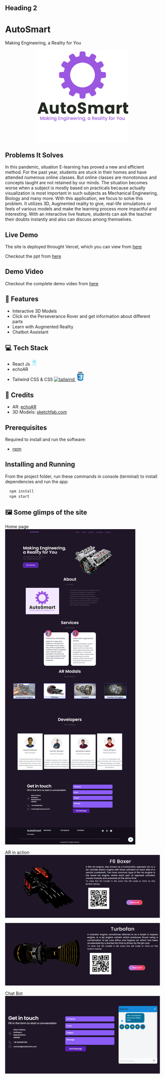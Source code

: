 ## Heading 2
# AutoSmart

Making Engineering, a Reality for You

<p align="center">
<a href="#"><img width="300px" height="300px" align="center" src="https://github.com/Madmaxcoder2612/AutoSmart/blob/main/ReadmeImg/logo.png" height="175px"/></a>
</p>

    
## Problems It Solves

In this pandemic, situation E-learning has proved a new and efficient method. For the past year, students are stuck in their homes and have attended numerous online classes. But online classes are monotonous and concepts taught are not retained by our minds. The situation becomes worse when a subject is mostly based on practicals because actually visualization is most important in such subjects as Mechanical Engineering, Biology and many more. With this application, we focus to solve this problem. It utilizes 3D, Augmented reality to give, real-life simulations or feels of various models and make the learning process more impactful and interesting. With an interactive live feature, students can ask the teacher their doubts instantly and also can discuss among themselves.

  
## Live Demo

The site is deployed throught Vercel, which you can view from  [here](https://auto-smart.vercel.app/)

 Checkout the ppt from [here](https://www.canva.com/design/DAEqRBxYhNQ/2YENaqmc5UE2O6MC_OkBIg/view?utm_content=DAEqRBxYhNQ&utm_campaign=designshare&utm_medium=link&utm_source=sharebutton) 

 ## Demo Video

Checkout the complete demo video from [here](https://www.youtube.com/watch?v=c5fvJ61qoaU)

 
## 🚀 Features

- Interactive 3D Models
- Click on the Perseverance Rover and get information about different parts
- Learn with Augmented Reality
- Chatbot Assistant
  
## 💻 Tech Stack

- React Js <a href="https://reactjs.org/" target="_blank"> <img src="https://raw.githubusercontent.com/devicons/devicon/master/icons/react/react-original-wordmark.svg" alt="react" width="20" height="20"/> </a>
- echoAR
- Tailwind CSS & CSS <a href="https://tailwindcss.com/" target="_blank"> <img src="https://www.vectorlogo.zone/logos/tailwindcss/tailwindcss-icon.svg" alt="tailwind" width="30" height="30"/> </a> <a href="https://www.w3schools.com/css/" target="_blank"> <img src="https://raw.githubusercontent.com/devicons/devicon/master/icons/css3/css3-original-wordmark.svg" alt="css3" width="30" height="30"/> </a>

## 🤝 Credits

- AR: [echoAR](https://www.echoar.xyz/)
- 3D Models: [sketchfab.com](https://sketchfab.com/)

## Prerequisites

Required to install and run the software:
- [npm](https://docs.npmjs.com/getting-started)


## Installing and Running

From the project folder, run these commands in console (terminal) to install dependencies and run the app:

```bash
  npm install
  npm start
```

  
## 🖼️ Some glimps of the site

Home page
![App Screenshot](https://github.com/Madmaxcoder2612/AutoSmart/blob/main/ReadmeImg/Home.png)

AR in action
![App Screenshot](https://github.com/Madmaxcoder2612/AutoSmart/blob/main/ReadmeImg/F6%20Boxer.png)

![App Screenshot](https://github.com/Madmaxcoder2612/AutoSmart/blob/main/ReadmeImg/Turbofan.png)

Chat Bot
![App Screenshot](https://github.com/Madmaxcoder2612/AutoSmart/blob/main/ReadmeImg/Chatbot.png)
